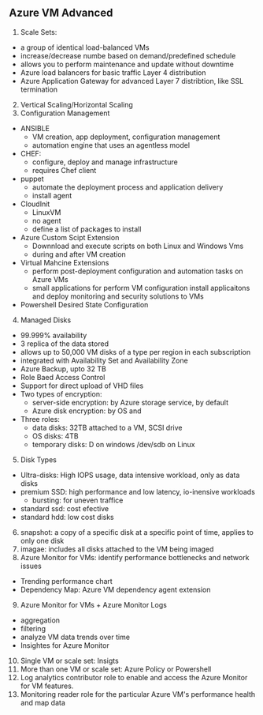 ## Azure VM Advanced 
1. Scale Sets:
  - a group of identical load-balanced VMs
  - increase/decrease numbe based on demand/predefined schedule
  - allows you to perform maintenance and update without downtime
  - Azure load balancers for basic traffic Layer 4 distribution
  - Azure Application Gateway for advanced Layer 7 distribtion, like SSL termination
2. Vertical Scaling/Horizontal Scaling
3. Configuration Management
  - ANSIBLE
    - VM creation, app deployment, configuration management
    - automation engine that uses an agentless model
  - CHEF:
    - configure, deploy and manage infrastructure
    - requires Chef client
  - puppet
    - automate the deployment process and application delivery
    - install agent
  - CloudInit
    - LinuxVM
    - no agent
    - define a list of packages to install
  - Azure Custom Scipt Extension
    - Downnload and execute scripts on both Linux and Windows Vms
    - during and after VM creation
  - Virtual Mahcine Extensions
    - perform post-deployment configuration and automation tasks on Azure VMs
    - small applications for perform VM configuration install applicaitons and deploy monitoring and security solutions to VMs
  - Powershell Desired State Configuration
4. Managed Disks
  - 99.999% availability
  - 3 replica of the data stored
  - allows up to 50,000 VM disks of a type per region in each subscription
  - integrated with Availability Set and Availability Zone
  - Azure Backup, upto 32 TB
  - Role Baed Access Control
  - Support for direct upload of VHD files
  - Two types of encryption:
    - server-side encryption: by Azure storage service, by default
    - Azure disk encryption: by OS and 
  - Three roles:
    - data disks: 32TB attached to a VM, SCSI drive
    - OS disks: 4TB
    - temporary disks: D on windows /dev/sdb on Linux
 5. Disk Types
   - Ultra-disks: High IOPS usage, data intensive workload, only as data disks
   - premium SSD: high performance and low latency, io-inensive workloads
     - bursting: for uneven traffice
   - standard ssd: cost efective
   - standard hdd: low cost disks
6. snapshot: a copy of a specific disk at a specific point of time, applies to only one disk
7. imagae: includes all disks attached to the VM being imaged
8. Azure Monitor for VMs: identify performance bottlenecks and network issues
  - Trending performance chart
  - Dependency Map: Azure VM dependency agent extension
9. Azure Monitor for VMs + Azure Monitor Logs
  - aggregation
  - filtering
  - analyze VM data trends over time
  - Insightes for Azure Monitor
10. Single VM or scale set: Insigts
11. More than one VM or scale set: Azure Policy or Powershell
12. Log analytics contributor role to enable and access the Azure Monitor for VM features.
13. Monitoring reader role for the particular Azure VM's performance health and map data